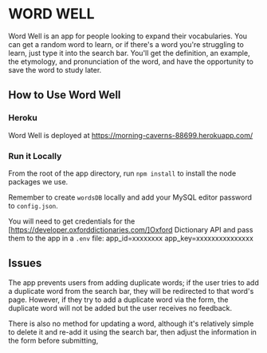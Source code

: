 # WORD WELL

Word Well is an app for people looking to expand their vocabularies. You can get a random word to learn, or if there's a word you're struggling to learn, just type it into the search bar. You'll get the definition, an example, the etymology, and pronunciation of the word, and have the opportunity to save the word to study later.

## How to Use Word Well

### Heroku
Word Well is deployed at https://morning-caverns-88699.herokuapp.com/

### Run it Locally
From the root of the app directory, run `npm install` to install the node packages we use.

Remember to create `wordsDB` locally and add your MySQL editor password to `config.json`.

You will need to get credentials for the [https://developer.oxforddictionaries.com/]Oxford Dictionary API and pass them to the app in a `.env` file:
    app_id=xxxxxxxx
    app_key=xxxxxxxxxxxxxxx

## Issues
The app prevents users from adding duplicate words; if the user tries to add a duplicate word from the search bar, they will be redirected to that word's page. However, if they try to add a duplicate word via the form, the duplicate word will not be added but the user receives no feedback.

There is also no method for updating a word, although it's relatively simple to delete it and re-add it using the search bar, then adjust the information in the form before submitting,
